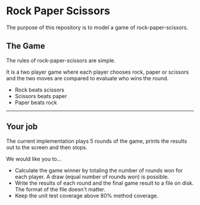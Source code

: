 ﻿# Rock Paper Scissors

The purpose of this repository is to model a game of rock-paper-scissors.

## The Game

The rules of rock-paper-scissors are simple.

It is a two player game where each player chooses rock, paper or scissors and the two moves are compared to evaluate who wins the round.

- Rock beats scissors
- Scissors beats paper
- Paper beats rock

---

## Your job

The current implementation plays 5 rounds of the game, prints the results out to the screen and then stops.

We would like you to...

- Calculate the game winner by totaling the number of rounds won for each player. A draw (equal number of rounds won) is possible.
- Write the results of each round and the final game result to a file on disk. The format of the file doesn't matter.
- Keep the unit test coverage above 80% method coverage.

